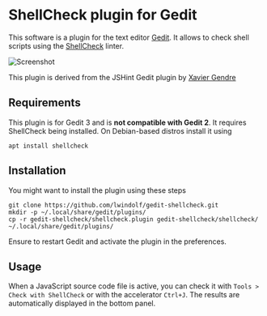ShellCheck plugin for Gedit
===========================

This software is a plugin for the text editor [Gedit][1]. It allows to check shell scripts using the [ShellCheck][2] linter.

![Screenshot](https://lzone.de/images/gedit-shellcheck.png)

This plugin is derived from the JSHint Gedit plugin by [Xavier Gendre][3]

Requirements
------------

This plugin is for Gedit 3 and is **not compatible with Gedit 2**. It requires ShellCheck being installed. On Debian-based distros install it using

```
apt install shellcheck
```

Installation
------------

You might want to install the plugin using these steps

    git clone https://github.com/lwindolf/gedit-shellcheck.git
    mkdir -p ~/.local/share/gedit/plugins/
    cp -r gedit-shellcheck/shellcheck.plugin gedit-shellcheck/shellcheck/ ~/.local/share/gedit/plugins/

Ensure to restart Gedit and activate the plugin in the preferences.

Usage
-----

When a JavaScript source code file is active, you can check it with `Tools > Check with ShellCheck` or with the accelerator `Ctrl+J`. The results are automatically displayed in the bottom panel.


  [1]: https://wiki.gnome.org/Apps/Gedit
  [2]: https://www.shellcheck.net/
  [3]: https://github.com/Meseira/gedit-jshint
